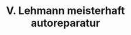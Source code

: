 ---
title: "V. Lehmann meisterhaft autoreparatur"
url: /berlin/v-lehmann-meisterhaft-autoreparatur/
shop: Autowerkstatt
---